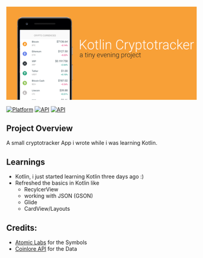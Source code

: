 ![Screenshot](preview.png)

[![Platform](https://img.shields.io/badge/Platform-Android-green.svg?style=flat-square)](http://developer.android.com/index.html)
[![API](https://img.shields.io/badge/API-18%2B-orange.svg?style=flat-square)](https://android-arsenal.com/api?level=18)
[![API](https://img.shields.io/badge/Lang-Kotlin-blueviolet?style=flat-square)](https://kotlinlang.org)

## Project Overview
A small cryptotracker App i wrote while i was learning Kotlin.

## Learnings
* Kotlin, i just started learning Kotlin three days ago :)
* Refreshed the basics in Kotlin like
  * RecylcerView
  * working with JSON (GSON)
  * Glide
  * CardView/Layouts

## Credits:
- [Atomic Labs](https://github.com/atomiclabs/cryptocurrency-icons) for the Symbols
- [Coinlore API](https://api.coinlore.com/api/tickers/) for the Data
